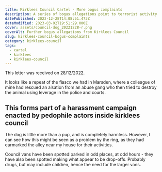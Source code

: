 ```yaml
---
title: Kirklees Council Cartel - More bogus complaints
description: A series of bogus allegations point to terrorist activity
datePublished: 2022-12-28T14:08:51.473Z
dateModified: 2023-03-02T19:51:29.000Z
cover: assets/council-dog_20221228-r.png
coverAlt: Further bogus allegations from Kirklees Council
slug: kirklees-council-bogus-complaints
category: kirklees-council
tags:
  - cartel
  - kirklees
  - kirklees-council
---
```

This letter was received on 28/12/2022.

It looks like a repeat of the fiasco we had in Marsden, where a
colleague of mine had rescued an alsation from an abuse gang
who then tried to destroy the animal using leverage in the police
and courts.

## This forms part of a harassment campaign enacted by pedophile actors inside kirklees council

The dog is little more than a pup, and is completely harmless.
However, I can see how this might be seen as a problem by the ring,
as they had earmarked the alley near my house for their activities.

Council vans have been spotted parked in odd places, at odd hours -
they have also been spotted making what appear to be drop-offs.
Probably drugs, but may include children, hence the need for the
larger vans.
